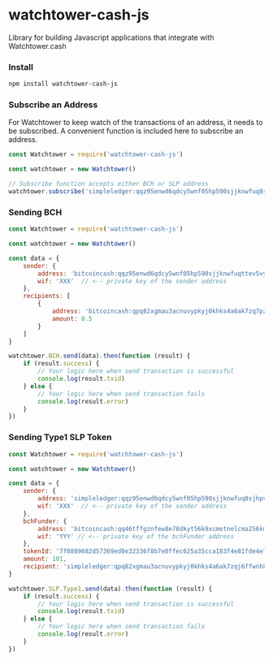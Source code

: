 # watchtower-cash-js

Library for building Javascript applications that integrate with Watchtower.cash

### Install
```bash
npm install watchtower-cash-js
```

### Subscribe an Address
For Watchtower to keep watch of the transactions of an address, it needs to be subscribed. A convenient function is included here to subscribe an address.
```javascript
const Watchtower = require('watchtower-cash-js')

const watchtower = new Watchtower()

// Subscribe function accepts either BCH or SLP address
watchtower.subscribe('simpleledger:qqz95enwd6qdcy5wnf05hp590sjjknwfuq8sjhpv6x')
```

### Sending BCH
```javascript
const Watchtower = require('watchtower-cash-js')

const watchtower = new Watchtower()

const data = {
    sender: {
        address: 'bitcoincash:qqz95enwd6qdcy5wnf05hp590sjjknwfuqttev5vyc',
        wif: 'XXX'  // <-- private key of the sender address
    },
    recipients: [
        {
            address: 'bitcoincash:qpq82xgmau3acnuvypkyj0khks4a6ak7zq7pzjmnfe',
            amount: 0.5
        }
    ]
}

watchtower.BCH.send(data).then(function (result) {
    if (result.success) {
        // Your logic here when send transaction is successful
        console.log(result.txid)
    } else {
        // Your logic here when send transaction fails
        console.log(result.error)
    }
})
```

### Sending Type1 SLP Token
```javascript
const Watchtower = require('watchtower-cash-js')

const watchtower = new Watchtower()

const data = {
    sender: {
        address: 'simpleledger:qqz95enwd6qdcy5wnf05hp590sjjknwfuq8sjhpv6x',
        wif: 'XXX'  // <-- private key of the sender address
    },
    bchFunder: {
        address: 'bitcoincash:qq46tffgznfew8e78dkyt56k9xcmetnelcma256km7',
        wif: 'YYY' // <-- private key of the bchFunder address
    },
    tokenId: '7f8889682d57369ed0e32336f8b7e0ffec625a35cca183f4e81fde4e71a538a1',
    amount: 101,
    recipient: 'simpleledger:qpq82xgmau3acnuvypkyj0khks4a6ak7zqj6ffwnh8'
}

watchtower.SLP.Type1.send(data).then(function (result) {
    if (result.success) {
        // Your logic here when send transaction is successful
        console.log(result.txid)
    } else {
        // Your logic here when send transaction fails
        console.log(result.error)
    }
})
```
